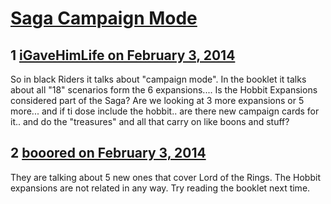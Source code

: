 # [Saga Campaign Mode](https://community.fantasyflightgames.com/topic/98367-saga-campaign-mode/)

## 1 [iGaveHimLife on February 3, 2014](https://community.fantasyflightgames.com/topic/98367-saga-campaign-mode/?do=findComment&comment=972288)

So in black Riders it talks about "campaign mode". In the booklet it talks about all "18" scenarios form the 6 expansions.... Is the Hobbit Expansions considered part of the Saga? Are we looking at 3 more expansions or 5 more... and if ti dose include the hobbit.. are there new campaign cards for it.. and do the "treasures" and all that carry on like boons and stuff?

## 2 [booored on February 3, 2014](https://community.fantasyflightgames.com/topic/98367-saga-campaign-mode/?do=findComment&comment=972294)

They are talking about 5 new ones that cover Lord of the Rings. The Hobbit expansions are not related in any way. Try reading the booklet next time.

